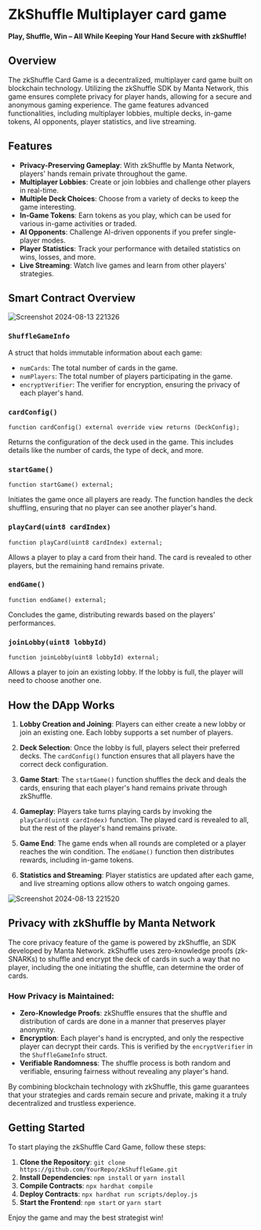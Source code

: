 # ZkShuffle Multiplayer card game

**Play, Shuffle, Win – All While Keeping Your Hand Secure with zkShuffle!**

## Overview
The zkShuffle Card Game is a decentralized, multiplayer card game built on blockchain technology. Utilizing the zkShuffle SDK by Manta Network, this game ensures complete privacy for player hands, allowing for a secure and anonymous gaming experience. The game features advanced functionalities, including multiplayer lobbies, multiple decks, in-game tokens, AI opponents, player statistics, and live streaming.

## Features

- **Privacy-Preserving Gameplay**: With zkShuffle by Manta Network, players' hands remain private throughout the game.
- **Multiplayer Lobbies**: Create or join lobbies and challenge other players in real-time.
- **Multiple Deck Choices**: Choose from a variety of decks to keep the game interesting.
- **In-Game Tokens**: Earn tokens as you play, which can be used for various in-game activities or traded.
- **AI Opponents**: Challenge AI-driven opponents if you prefer single-player modes.
- **Player Statistics**: Track your performance with detailed statistics on wins, losses, and more.
- **Live Streaming**: Watch live games and learn from other players' strategies.

## Smart Contract Overview

![Screenshot 2024-08-13 221326](https://github.com/user-attachments/assets/608156b7-fdcd-4326-86a3-269e432a27bc)

### `ShuffleGameInfo`
A struct that holds immutable information about each game:
- `numCards`: The total number of cards in the game.
- `numPlayers`: The total number of players participating in the game.
- `encryptVerifier`: The verifier for encryption, ensuring the privacy of each player's hand.

### `cardConfig()`
```solidity
function cardConfig() external override view returns (DeckConfig);
```
Returns the configuration of the deck used in the game. This includes details like the number of cards, the type of deck, and more.

### `startGame()`
```solidity
function startGame() external;
```
Initiates the game once all players are ready. The function handles the deck shuffling, ensuring that no player can see another player's hand.

### `playCard(uint8 cardIndex)`
```solidity
function playCard(uint8 cardIndex) external;
```
Allows a player to play a card from their hand. The card is revealed to other players, but the remaining hand remains private.

### `endGame()`
```solidity
function endGame() external;
```
Concludes the game, distributing rewards based on the players' performances.

### `joinLobby(uint8 lobbyId)`
```solidity
function joinLobby(uint8 lobbyId) external;
```
Allows a player to join an existing lobby. If the lobby is full, the player will need to choose another one.

## How the DApp Works

1. **Lobby Creation and Joining**: Players can either create a new lobby or join an existing one. Each lobby supports a set number of players.

2. **Deck Selection**: Once the lobby is full, players select their preferred decks. The `cardConfig()` function ensures that all players have the correct deck configuration.

3. **Game Start**: The `startGame()` function shuffles the deck and deals the cards, ensuring that each player's hand remains private through zkShuffle.

4. **Gameplay**: Players take turns playing cards by invoking the `playCard(uint8 cardIndex)` function. The played card is revealed to all, but the rest of the player's hand remains private.

5. **Game End**: The game ends when all rounds are completed or a player reaches the win condition. The `endGame()` function then distributes rewards, including in-game tokens.

6. **Statistics and Streaming**: Player statistics are updated after each game, and live streaming options allow others to watch ongoing games.

![Screenshot 2024-08-13 221520](https://github.com/user-attachments/assets/5a4fa26b-6c0e-4ac6-8afa-9ec269359a53)

## Privacy with zkShuffle by Manta Network

The core privacy feature of the game is powered by zkShuffle, an SDK developed by Manta Network. zkShuffle uses zero-knowledge proofs (zk-SNARKs) to shuffle and encrypt the deck of cards in such a way that no player, including the one initiating the shuffle, can determine the order of cards.

### How Privacy is Maintained:

- **Zero-Knowledge Proofs**: zkShuffle ensures that the shuffle and distribution of cards are done in a manner that preserves player anonymity.
- **Encryption**: Each player's hand is encrypted, and only the respective player can decrypt their cards. This is verified by the `encryptVerifier` in the `ShuffleGameInfo` struct.
- **Verifiable Randomness**: The shuffle process is both random and verifiable, ensuring fairness without revealing any player's hand.

By combining blockchain technology with zkShuffle, this game guarantees that your strategies and cards remain secure and private, making it a truly decentralized and trustless experience.

## Getting Started

To start playing the zkShuffle Card Game, follow these steps:

1. **Clone the Repository**: `git clone https://github.com/YourRepo/zkShuffleGame.git`
2. **Install Dependencies**: `npm install` or `yarn install`
3. **Compile Contracts**: `npx hardhat compile`
4. **Deploy Contracts**: `npx hardhat run scripts/deploy.js`
5. **Start the Frontend**: `npm start` or `yarn start`

Enjoy the game and may the best strategist win!

